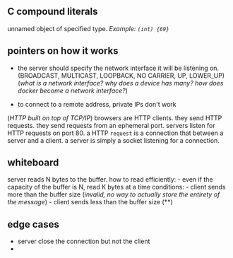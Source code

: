 C compound literals
------------------------
unnamed object of specified type.
*Example: `(int) {69}`*


pointers on how it works
--------------------------
- the server should specify the network interface it will be listening on. (BROADCAST, MULTICAST, LOOPBACK, NO CARRIER, UP, LOWER_UP)
  (*what is a network interface? why does a device has many? how does docker become a network interface?*)

- to connect to a  remote address, private IPs don't work

(*HTTP built on top of TCP/IP*)
browsers are HTTP clients. they send HTTP requests. they send requests from an ephemeral port.
servers listen for HTTP requests on port 80.
a HTTP `request` is a connection that between a server and a client.
a server is simply a socket listening for a connection.


whiteboard
------------
server reads N bytes to the buffer.
how to read efficiently:
    - even if the capacity of the buffer is N, read K bytes at a time
conditions:
    - client sends more than the buffer size (*invalid, no way to actually store the entirety of the message*)
    - client sends less than the buffer size (**)


edge cases
------------
- server close the connection but not the client
- 
